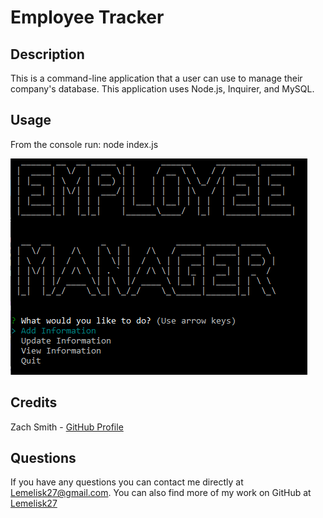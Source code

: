 # Employee Tracker
## Description
This is a command-line application that a user can use to manage their company's database. This application uses Node.js, Inquirer, and MySQL.
## Usage
From the console run: node index.js
  
![Screenshot](assets/images/screenshot.png)
## Credits
Zach Smith - [GitHub Profile](https://github.com/Lemelisk27)  
## Questions  
If you have any questions you can contact me directly at Lemelisk27@gmail.com. You can also find more of my work on GitHub at [Lemelisk27](https://github.com/Lemelisk27)